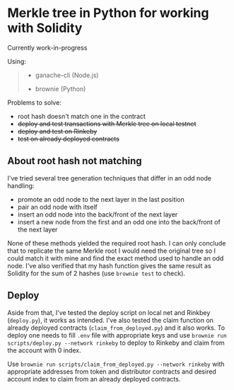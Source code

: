 # Merkle tree in Python for working with Solidity

Currently work-in-progress

Using:
> - ganache-cli (Node.js)
> 
> - brownie (Python)

Problems to solve:
- root hash doesn't match one in the contract
- ~~deploy and test transactions with Merkle tree on local testnet~~
- ~~deploy and test on Rinkeby~~
- ~~test on already deployed contracts~~

## About root hash not matching
I've tried several tree generation techniques that differ in an odd node handling:
 - promote an odd node to the next layer in the last position
 - pair an odd node with itself
 - insert an odd node into the back/front of the next layer
 - insert a new node from the first and an odd one into the back/front of the next layer

 None of these methods yielded the required root hash. I can only conclude that to replicate the same Merkle root I would need the original tree so I could match it with mine and find the exact method used to handle an odd node. I've also verified that my hash function gives the same result as Solidity for the sum of 2 hashes (use `brownie test` to check). 
## Deploy
 Aside from that, I've tested the deploy script on local net and Rinkbey (`deploy.py`), it works as intended. I've also tested the claim function on already deployed contracts (`claim_from_deployed.py`) and it also works.
 To deploy one needs to fill `.env` file with appropriate keys and use 
 `brownie run scripts/deploy.py --network rinkeby`
 to deploy to Rinkeby and claim from the account with 0 index.

 Use `brownie run scripts/claim_from_deployed.py --network rinkeby` with appropriate addresses from token and distributor contracts and desired account index to claim from an already deployed contracts.